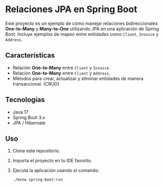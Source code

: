 # Relaciones JPA en Spring Boot

Este proyecto es un ejemplo de cómo manejar relaciones bidireccionales **One-to-Many** y **Many-to-One** utilizando JPA en una aplicación de Spring Boot. Incluye ejemplos de mapeo entre entidades como `Client`, `Invoice` y `Address`.

## Características

- Relación **One-to-Many** entre `Client` y `Invoice`.
- Relación **One-to-Many** entre `Client` y `Address`.
- Métodos para crear, actualizar y eliminar entidades de manera transaccional. (CRUD)

## Tecnologías

- Java 17
- Spring Boot 3.x
- JPA / Hibernate

## Uso

1. Clona este repositorio.
2. Importa el proyecto en tu IDE favorito.
3. Ejecuta la aplicación usando el comando:

   ```bash
   ./mvnw spring-boot:run
